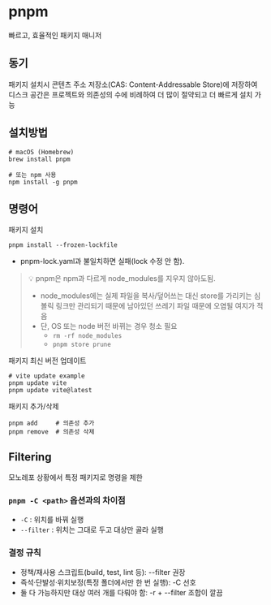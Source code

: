 # pnpm
빠르고, 효율적인 패키지 매니저

## 동기
패키지 설치시 콘텐츠 주소 저장소(CAS: Content-Addressable Store)에 저장하여 디스크 공간은 프로젝트와 의존성의 수에 비례하여 더 많이 절약되고 더 빠르게 설치 가능

## 설치방법
```shell
# macOS (Homebrew)
brew install pnpm

# 또는 npm 사용
npm install -g pnpm
```

## 명령어
패키지 설치
```shell
pnpm install --frozen-lockfile
```
- pnpm-lock.yaml과 불일치하면 실패(lock 수정 안 함).

> 💡 pnpm은 npm과 다르게 node_modules를 지우지 않아도됨.
> - node_modules에는 실제 파일을 복사/덮어쓰는 대신 store를 가리키는 심볼릭 링크만 관리되기 때문에 남아있던 쓰레기 파일 때문에 오염될 여지가 적음
> - 단, OS 또는 node 버전 바뀌는 경우 청소 필요
>   - `rm -rf node_modules`
>   - `pnpm store prune`

패키지 최신 버전 업데이트
```shell
# vite update example
pnpm update vite
pnpm update vite@latest
```

패키지 추가/삭제
```shell
pnpm add     # 의존성 추가
pnpm remove  # 의존성 삭제
```

## Filtering
모노레포 상황에서 특정 패키지로 명령을 제한

### `pnpm -C <path>` 옵션과의 차이점
- `-C` : 위치를 바꿔 실행
- `--filter` : 위치는 그대로 두고 대상만 골라 실행

### 결정 규칙
- 정책/재사용 스크립트(build, test, lint 등): --filter 권장
- 즉석·단발성·위치보정(특정 폴더에서만 한 번 실행): -C 선호
- 둘 다 가능하지만 대상 여러 개를 다뤄야 함: -r + --filter 조합이 깔끔

